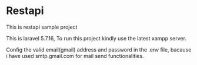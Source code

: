# Restapi
This is restapi sample project

This is laravel 5.7.16, To run this project kindly use the latest xampp server.

Config the valid email(gmail) address and password in the .env file, bacause i have used smtp.gmail.com for mail send functionalities.


